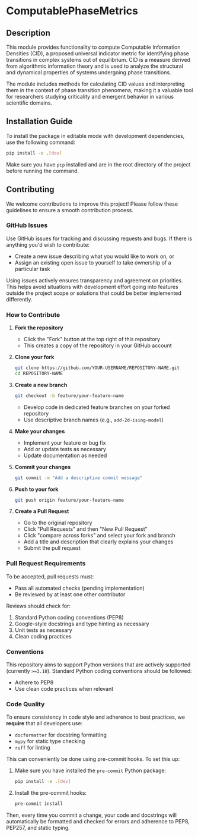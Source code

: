 # ComputablePhaseMetrics

## Description
This module provides functionality to compute Computable Information Densities (CID), 
a proposed universal indicator metric for identifying phase transitions in complex systems out of equilibrium. 
CID is a measure derived from algorithmic information theory and is used to analyze 
the structural and dynamical properties of systems undergoing phase transitions. 

The module includes methods for calculating CID values and interpreting them in the 
context of phase transition phenomena, making it a valuable tool for researchers 
studying criticality and emergent behavior in various scientific domains.

## Installation Guide

To install the package in editable mode with development dependencies, use the following command:

```bash
pip install -e .[dev]
```

Make sure you have `pip` installed and are in the root directory of the project before running the command.

## Contributing

We welcome contributions to improve this project! Please follow these guidelines to ensure a smooth contribution process.

### GitHub Issues

Use GitHub issues for tracking and discussing requests and bugs. If there is anything you'd wish to contribute:
- Create a new issue describing what you would like to work on, or
- Assign an existing open issue to yourself to take ownership of a particular task

Using issues actively ensures transparency and agreement on priorities. This helps avoid situations with development effort going into features outside the project scope or solutions that could be better implemented differently.

### How to Contribute

1. **Fork the repository**
   - Click the "Fork" button at the top right of this repository
   - This creates a copy of the repository in your GitHub account

2. **Clone your fork**
   ```bash
   git clone https://github.com/YOUR-USERNAME/REPOSITORY-NAME.git
   cd REPOSITORY-NAME
   ```

3. **Create a new branch**
   ```bash
   git checkout -b feature/your-feature-name
   ```
   - Develop code in dedicated feature branches on your forked repository
   - Use descriptive branch names (e.g., `add-2d-ising-model`)

4. **Make your changes**
   - Implement your feature or bug fix
   - Add or update tests as necessary
   - Update documentation as needed

5. **Commit your changes**
   ```bash
   git commit -m "Add a descriptive commit message"
   ```

6. **Push to your fork**
   ```bash
   git push origin feature/your-feature-name
   ```

7. **Create a Pull Request**
   - Go to the original repository
   - Click "Pull Requests" and then "New Pull Request"
   - Click "compare across forks" and select your fork and branch
   - Add a title and description that clearly explains your changes
   - Submit the pull request

### Pull Request Requirements

To be accepted, pull requests must:
- Pass all automated checks (pending implementation)
- Be reviewed by at least one other contributor

Reviews should check for:
1. Standard Python coding conventions (PEP8)
2. Google-style docstrings and type hinting as necessary
3. Unit tests as necessary
4. Clean coding practices

### Conventions

This repository aims to support Python versions that are actively supported (currently `>=3.10`). 
Standard Python coding conventions should be followed:
- Adhere to PEP8
- Use clean code practices when relevant

### Code Quality

To ensure consistency in code style and adherence to best practices, we **require** that all developers use:
- `docformatter` for docstring formatting
- `mypy` for static type checking
- `ruff` for linting

This can conveniently be done using pre-commit hooks. To set this up:

1. Make sure you have installed the `pre-commit` Python package:
   ```bash
   pip install -e .[dev]
   ```

2. Install the pre-commit hooks:
   ```bash
   pre-commit install
   ```

Then, every time you commit a change, your code and docstrings will automatically be formatted and checked for errors and adherence to PEP8, PEP257, and static typing.
